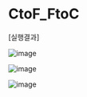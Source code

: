 # CtoF_FtoC

[실행결과]

![image](https://user-images.githubusercontent.com/66067273/223707100-081d69ec-80c8-4829-ae9c-a60c6a2adcac.png)

![image](https://user-images.githubusercontent.com/66067273/223707125-e16fe71c-67c6-4ef6-9dc0-636460470e2b.png)

![image](https://user-images.githubusercontent.com/66067273/223707141-28f5d80f-8f59-46fe-93de-69f66248d654.png)

